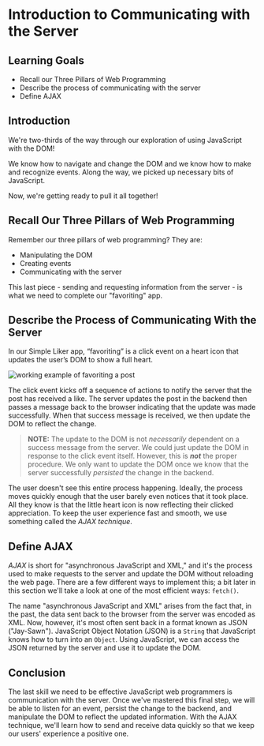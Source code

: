 # Introduction to Communicating with the Server

## Learning Goals

- Recall our Three Pillars of Web Programming
- Describe the process of communicating with the server
- Define AJAX

## Introduction

We're two-thirds of the way through our exploration of using JavaScript with the
DOM!

We know how to navigate and change the DOM and we know how to make and
recognize events. Along the way, we picked up necessary bits of JavaScript.

Now,
we're getting ready to pull it all together!

## Recall Our Three Pillars of Web Programming

Remember our three pillars of web programming? They are:

- Manipulating the DOM
- Creating events
- Communicating with the server

This last piece - sending and requesting information from the server - is what we
need to complete our "favoriting" app.

## Describe the Process of Communicating With the Server

In our Simple Liker app, “favoriting” is a click event on a heart icon that
updates the user’s DOM to show a full heart.

![working example of favoriting a post][three-pillars-example-working]

The click event kicks off a sequence of actions to notify the server that the
post has received a like. The server updates the post in the backend then passes
a message back to the browser indicating that the update was made successfully.
When that success message is received, we then update the DOM to reflect the
change.

> **NOTE:** The update to the DOM is not _necessarily_ dependent on a success
> message from the server. We could just update the DOM in response to the click
> event itself. However, this is ***not*** the proper procedure. We only want to
> update the DOM once we know that the server successfully _persisted_ the
> change in the backend.

The user doesn't see this entire process happening. Ideally, the process moves
quickly enough that the user barely even notices that it took place. All they
know is that the little heart icon is now reflecting their clicked appreciation.
To keep the user experience fast and smooth, we use something called the _AJAX
technique_.

## Define AJAX

_AJAX_ is short for "asynchronous JavaScript and XML," and it's the process used
to make requests to the server and update the DOM without reloading the web
page. There are a few different ways to implement this; a bit later in this
section we'll take a look at one of the most efficient ways: `fetch()`.

The name "asynchronous JavaScript and XML" arises from the fact that, in the
past, the data sent back to the browser from the server was encoded as XML. Now,
however, it's most often sent back in a format known as JSON ("Jay-Sawn").
JavaScript Object Notation (JSON) is a `String` that JavaScript knows how to
turn into an `Object`. Using JavaScript, we can access the JSON returned by the
server and use it to update the DOM.

## Conclusion

The last skill we need to be effective JavaScript web programmers is
communication with the server. Once we've mastered this final step, we will be
able to listen for an event, persist the change to the backend, and manipulate
the DOM to reflect the updated information. With the AJAX technique, we'll learn
how to send and receive data quickly so that we keep our users' experience a
positive one.

[three-pillars-example-working]: https://curriculum-content.s3.amazonaws.com/fewpjs/fewpjs-stitching-together-the-three-pillars/three-pillars-02.gif
